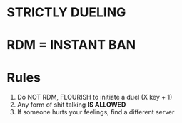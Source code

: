 # **STRICTLY DUELING**
# **RDM = INSTANT BAN**


# **Rules**
 1. Do NOT RDM, FLOURISH to initiate a duel (X key + 1)
 2. Any form of shit talking **IS ALLOWED**
 3. If someone hurts your feelings, find a different server
